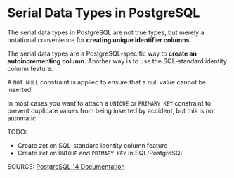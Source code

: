 # Serial Data Types in PostgreSQL

The serial data types in PostgreSQL are not true types, but merely a notational convenience for **creating unique identifier columns**.

The serial data types are a PostgreSQL-specific way to **create an autoincrementing column**. Another way is to use the SQL-standard identity column feature.

A `NOT NULL` constraint is applied to ensure that a null value cannot be inserted.

In most cases you want to attach a `UNIQUE` or `PRIMARY KEY` constraint to prevent duplicate values from being inserted by accident, but this is not automatic.

TODO:
* Create zet on SQL-standard identity column feature
* Create zet on `UNIQUE` and `PRIMARY KEY` in SQL/PostgreSQL

SOURCE: [PostgreSQL 14 Documentation](https://www.postgresql.org/docs/current/datatype-numeric.html#DATATYPE-SERIAL)